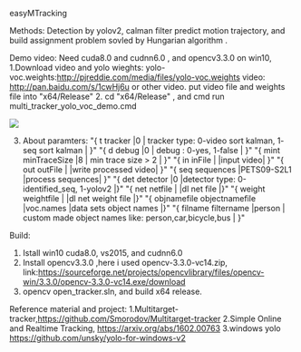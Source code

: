 easyMTracking

Methods:
Detection by yolov2,  calman filter predict motion trajectory, and build assignment problem sovled by Hungarian algorithm .

Demo video:
Need cuda8.0 and cudnn6.0 , and opencv3.3.0 on win10,
1.Download video and yolo wieghts:
  yolo-voc.weights:http://pjreddie.com/media/files/yolo-voc.weights
  video: http://pan.baidu.com/s/1cwHj6u or other video.
  put video file and weights file into "x64/Release" 
2. cd  "x64/Release" , and cmd run multi_tracker_yolo_voc_demo.cmd

![](https://github.com/blakeliu/easyMTracking/blob/master/x64/Release/PETS09-S2L1_test_result_20171030174345.gif)

3. About paramters:
	"{ t  tracker          |0  | tracker type: 0-video sort kalman, 1- seq sort kalman | }"
	"{ d  debug           |0  | debug : 0-yes, 1-false | }"
	"{ mint  minTraceSize |8  | min trace size > 2 | }"
	"{ in   inFile        |   |input video| }"
	"{ out  outFile       |   |write processed video| }"
	"{ seq  sequences     |PETS09-S2L1 |process sequences| }"
	"{ det  detector      |0  |detector type: 0-identified_seq, 1-yolov2 |}"
	"{ net  netfile       |  |dl net file |}"
	"{ weight  weightfile |  |dl net weight file |}"
	"{ objnamefile  objectnamefile |voc.names  |data sets object names |}"
	"{ filname  filtername |person  | custom made object names like: person,car,bicycle,bus | }"
    
    
 Build:
 1. Istall win10 cuda8.0,  vs2015, and cudnn6.0
 2. Install opencv3.3.0 ,here i used opencv-3.3.0-vc14.zip, link:https://sourceforge.net/projects/opencvlibrary/files/opencv-win/3.3.0/opencv-3.3.0-vc14.exe/download
 3. opencv open_tracker.sln, and build x64 release.
 
 
 
 Reference material and project:
 1.Multitarget-tracker,https://github.com/Smorodov/Multitarget-tracker
 2.Simple Online and Realtime Tracking, https://arxiv.org/abs/1602.00763
 3.windows yolo https://github.com/unsky/yolo-for-windows-v2


